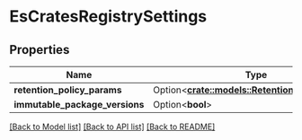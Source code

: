 # EsCratesRegistrySettings

## Properties

Name | Type | Description | Notes
------------ | ------------- | ------------- | -------------
**retention_policy_params** | Option<[**crate::models::RetentionPolicyParams**](RetentionPolicyParams.md)> |  | [optional]
**immutable_package_versions** | Option<**bool**> |  | [optional]

[[Back to Model list]](../README.md#documentation-for-models) [[Back to API list]](../README.md#documentation-for-api-endpoints) [[Back to README]](../README.md)


